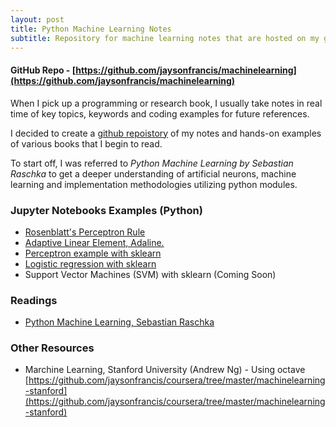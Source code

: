```yaml
---
layout: post
title: Python Machine Learning Notes
subtitle: Repository for machine learning notes that are hosted on my github. 
---
```


#### GitHub Repo -  [https://github.com/jaysonfrancis/machinelearning](https://github.com/jaysonfrancis/machinelearning)

When I pick up a programming or research book, I usually take notes in real time of key topics, keywords and coding examples for future references. 

I decided to create a [github repoistory](https://github.com/jaysonfrancis/machinelearning) of my notes and hands-on examples of various books that I begin to read.   

To start off, I was referred to _Python Machine Learning by Sebastian Raschka_ to get a deeper understanding of artificial neurons, machine learning and implementation methodologies utilizing python modules. 

### Jupyter Notebooks Examples (Python)
- [Rosenblatt's Perceptron Rule](https://github.com/jaysonfrancis/machinelearning/blob/master/src/perceptron.ipynb)  
- [Adaptive Linear Element, Adaline.](https://github.com/jaysonfrancis/machinelearning/blob/master/src/adaline.ipynb)  
- [Perceptron example with sklearn ](https://github.com/jaysonfrancis/machinelearning/blob/master/src/perceptron-sklearn.ipynb)
- [Logistic regression with sklearn ](https://github.com/jaysonfrancis/machinelearning/blob/master/src/logisticregression-sklearn.ipynb)
- Support Vector Machines (SVM) with sklearn (Coming Soon)

### Readings
- [Python Machine Learning, Sebastian Raschka](https://www.amazon.com/Python-Machine-Learning-Sebastian-Raschka-ebook/dp/B00YSILNL0#navbar)


### Other Resources

- Marchine Learning, Stanford University (Andrew Ng) - Using octave
[https://github.com/jaysonfrancis/coursera/tree/master/machinelearning-stanford](https://github.com/jaysonfrancis/coursera/tree/master/machinelearning-stanford)